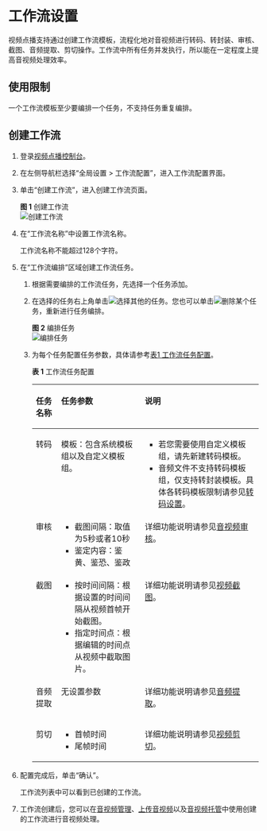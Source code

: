 # 工作流设置<a name="ZH-CN_TOPIC_0168819087"></a>

视频点播支持通过创建工作流模板，流程化地对音视频进行转码、转封装、审核、截图、音频提取、剪切操作。工作流中所有任务并发执行，所以能在一定程度上提高音视频处理效率。

## 使用限制<a name="section45337517325"></a>

一个工作流模板至少要编排一个任务，不支持任务重复编排。

## 创建工作流<a name="section82588141013"></a>

1.  登录[视频点播控制台](视频点播控制台https://console.huaweicloud.com/vod)。
2.  在左侧导航栏选择“全局设置 \> 工作流配置”，进入工作流配置界面。
3.  单击“创建工作流”，进入创建工作流页面。

    **图 1**  创建工作流<a name="fig18567192574217"></a>  
    ![](figures/创建工作流.png "创建工作流")

4.  在“工作流名称”中设置工作流名称。

    工作流名称不能超过128个字符。

5.  在“工作流编排”区域创建工作流任务。
    1.  根据需要编排的工作流任务，先选择一个任务添加。
    2.  在选择的任务右上角单击![](figures/增加.png)选择其他的任务。您也可以单击![](figures/删除.png)删除某个任务，重新进行任务编排。

        **图 2**  编排任务<a name="fig77031032114213"></a>  
        ![](figures/编排任务.png "编排任务")

    3.  为每个任务配置任务参数，具体请参考[表1 工作流任务配置](#table14471612181214)。

        **表 1**  工作流任务配置

        <a name="table14471612181214"></a>
        <table><thead align="left"><tr id="row1846811217126"><th class="cellrowborder" valign="top" width="11.110000000000001%" id="mcps1.2.4.1.1"><p id="p446812123122"><a name="p446812123122"></a><a name="p446812123122"></a>任务名称</p>
        </th>
        <th class="cellrowborder" valign="top" width="36.93%" id="mcps1.2.4.1.2"><p id="p4468812191216"><a name="p4468812191216"></a><a name="p4468812191216"></a>任务参数</p>
        </th>
        <th class="cellrowborder" valign="top" width="51.959999999999994%" id="mcps1.2.4.1.3"><p id="p946841219121"><a name="p946841219121"></a><a name="p946841219121"></a>说明</p>
        </th>
        </tr>
        </thead>
        <tbody><tr id="row046821291216"><td class="cellrowborder" valign="top" width="11.110000000000001%" headers="mcps1.2.4.1.1 "><p id="p134688126125"><a name="p134688126125"></a><a name="p134688126125"></a>转码</p>
        </td>
        <td class="cellrowborder" valign="top" width="36.93%" headers="mcps1.2.4.1.2 "><p id="p11468171281210"><a name="p11468171281210"></a><a name="p11468171281210"></a>模板：包含系统模板组以及自定义模板组。</p>
        </td>
        <td class="cellrowborder" valign="top" width="51.959999999999994%" headers="mcps1.2.4.1.3 "><a name="ul37611556173112"></a><a name="ul37611556173112"></a><ul id="ul37611556173112"><li>若您需要使用自定义模板组，请先新建转码模板。</li><li>音频文件不支持转码模板组，仅支持转封装模板。具体各转码模板限制请参见<a href="转码设置.md">转码设置</a>。</li></ul>
        </td>
        </tr>
        <tr id="row84691812101218"><td class="cellrowborder" valign="top" width="11.110000000000001%" headers="mcps1.2.4.1.1 "><p id="p18469181231217"><a name="p18469181231217"></a><a name="p18469181231217"></a>审核</p>
        </td>
        <td class="cellrowborder" valign="top" width="36.93%" headers="mcps1.2.4.1.2 "><a name="ul10469181215126"></a><a name="ul10469181215126"></a><ul id="ul10469181215126"><li>截图间隔：取值为5秒或者10秒</li><li>鉴定内容：鉴黄、鉴恐、鉴政</li></ul>
        </td>
        <td class="cellrowborder" valign="top" width="51.959999999999994%" headers="mcps1.2.4.1.3 "><p id="p174695121129"><a name="p174695121129"></a><a name="p174695121129"></a>详细功能说明请参见<a href="音视频审核.md">音视频审核</a>。</p>
        </td>
        </tr>
        <tr id="row104691112141217"><td class="cellrowborder" valign="top" width="11.110000000000001%" headers="mcps1.2.4.1.1 "><p id="p1046917128127"><a name="p1046917128127"></a><a name="p1046917128127"></a>截图</p>
        </td>
        <td class="cellrowborder" valign="top" width="36.93%" headers="mcps1.2.4.1.2 "><a name="ul446941218122"></a><a name="ul446941218122"></a><ul id="ul446941218122"><li>按时间间隔：根据设置的时间间隔从视频首帧开始截图。</li><li>指定时间点：根据编辑的时间点从视频中截取图片。</li></ul>
        </td>
        <td class="cellrowborder" valign="top" width="51.959999999999994%" headers="mcps1.2.4.1.3 "><p id="p446916124124"><a name="p446916124124"></a><a name="p446916124124"></a>详细功能说明请参见<a href="视频截图.md">视频截图</a>。</p>
        </td>
        </tr>
        <tr id="row1247171271219"><td class="cellrowborder" valign="top" width="11.110000000000001%" headers="mcps1.2.4.1.1 "><p id="p1846911125120"><a name="p1846911125120"></a><a name="p1846911125120"></a>音频提取</p>
        </td>
        <td class="cellrowborder" valign="top" width="36.93%" headers="mcps1.2.4.1.2 "><p id="p646961221214"><a name="p646961221214"></a><a name="p646961221214"></a>无设置参数</p>
        </td>
        <td class="cellrowborder" valign="top" width="51.959999999999994%" headers="mcps1.2.4.1.3 "><p id="p11471101214128"><a name="p11471101214128"></a><a name="p11471101214128"></a>详细功能说明请参见<a href="音视频管理.md#section9295184185414">音频提取</a>。</p>
        </td>
        </tr>
        <tr id="row184711121121"><td class="cellrowborder" valign="top" width="11.110000000000001%" headers="mcps1.2.4.1.1 "><p id="p16471141218121"><a name="p16471141218121"></a><a name="p16471141218121"></a>剪切</p>
        </td>
        <td class="cellrowborder" valign="top" width="36.93%" headers="mcps1.2.4.1.2 "><a name="ul8471111220121"></a><a name="ul8471111220121"></a><ul id="ul8471111220121"><li>首帧时间</li><li>尾帧时间</li></ul>
        </td>
        <td class="cellrowborder" valign="top" width="51.959999999999994%" headers="mcps1.2.4.1.3 "><p id="p13471612191215"><a name="p13471612191215"></a><a name="p13471612191215"></a>详细功能说明请参见<a href="视频剪辑.md#section5275183412526">视频剪切</a>。</p>
        </td>
        </tr>
        </tbody>
        </table>

6.  配置完成后，单击“确认”。

    工作流列表中可以看到已创建的工作流。

7.  工作流创建后，您可以在[音视频管理](音视频管理.md)、[上传音视频](控制台上传.md)以及[音视频托管](概述.md)中使用创建的工作流进行音视频处理。

